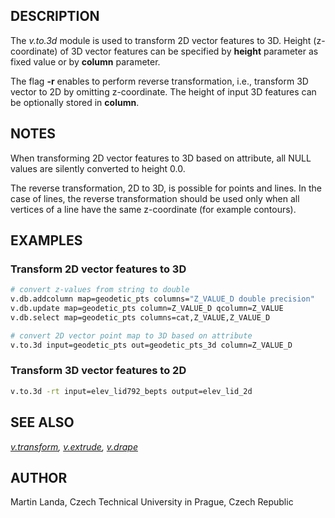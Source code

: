 ## DESCRIPTION

The *v.to.3d* module is used to transform 2D vector features to 3D.
Height (z-coordinate) of 3D vector features can be specified by
**height** parameter as fixed value or by **column** parameter.

The flag **-r** enables to perform reverse transformation, i.e.,
transform 3D vector to 2D by omitting z-coordinate. The height of input
3D features can be optionally stored in **column**.

## NOTES

When transforming 2D vector features to 3D based on attribute, all NULL
values are silently converted to height 0.0.

The reverse transformation, 2D to 3D, is possible for points and lines.
In the case of lines, the reverse transformation should be used only
when all vertices of a line have the same z-coordinate (for example
contours).

## EXAMPLES

### Transform 2D vector features to 3D

```bash
# convert z-values from string to double
v.db.addcolumn map=geodetic_pts columns="Z_VALUE_D double precision"
v.db.update map=geodetic_pts column=Z_VALUE_D qcolumn=Z_VALUE
v.db.select map=geodetic_pts columns=cat,Z_VALUE,Z_VALUE_D

# convert 2D vector point map to 3D based on attribute
v.to.3d input=geodetic_pts out=geodetic_pts_3d column=Z_VALUE_D
```

### Transform 3D vector features to 2D

```bash
v.to.3d -rt input=elev_lid792_bepts output=elev_lid_2d
```

## SEE ALSO

*[v.transform](v.transform.md), [v.extrude](v.extrude.md),
[v.drape](v.drape.md)*

## AUTHOR

Martin Landa, Czech Technical University in Prague, Czech Republic
